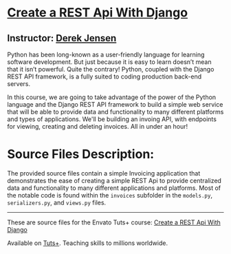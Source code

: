 # [Create a REST Api With Django][published url]
## Instructor: [Derek Jensen][instructor url]


Python has been long-known as a user-friendly language for learning software development. But just because it is easy to learn doesn’t mean that it isn’t powerful. Quite the contrary! Python, coupled with the Django REST API framework, is a fully suited to coding production back-end servers.

In this course, we are going to take advantage of the power of the Python language and the Django REST API  framework to build a simple web service that will be able to provide data and functionality to many different platforms and types of applications. We'll be building an invoing API, with endpoints for viewing, creating and deleting invoices. All in under an hour!

# Source Files Description:

The provided source files contain a simple Invoicing application that demonstrates the ease of creating a simple REST Api to provide centralized data and functionality to many different applications and platforms. Most of the notable code is found within the `invoices` subfolder in the `models.py`, `serializers.py`, and `views.py` files. 

------

These are source files for the Envato Tuts+ course: [Create a REST Api With Django][published url]

Available on [Tuts+](https://tutsplus.com). Teaching skills to millions worldwide.

[published url]: https://code.tutsplus.com/courses/create-a-rest-api-with-django
[instructor url]: https://tutsplus.com/authors/derek-jensen
